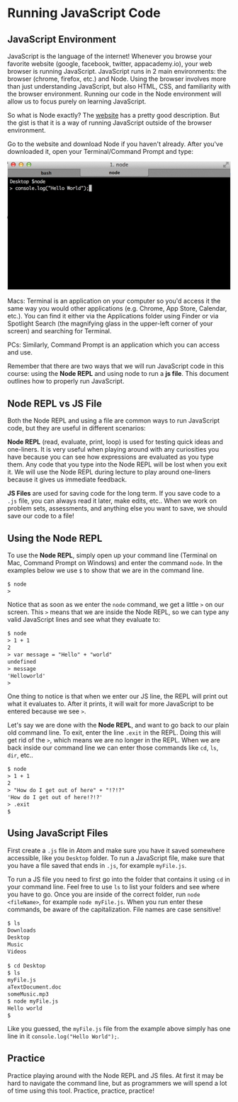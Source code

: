 # Running JavaScript Code

## JavaScript Environment

JavaScript is the language of the internet! Whenever you browse your favorite website
(google, facebook, twitter, appacademy.io), your web browser is running JavaScript.
JavaScript runs in 2 main environments: the browser (chrome, firefox, etc.) and Node.
Using the browser involves more than just understanding JavaScript, but also HTML, CSS,
and familiarity with the browser environment. Running our code in the Node environment will
allow us to focus purely on learning JavaScript.

So what is Node exactly? The [website](https://nodejs.org/en/) has a pretty good
description. But the gist is that it is a way of running JavaScript outside of the
 browser environment.

Go to the website and download Node if you haven't already. After you've downloaded
 it, open your Terminal/Command Prompt and type:

![terminal](./terminal.png)

Macs: Terminal is an application on your computer so you'd access it the
same way you would other applications (e.g. Chrome, App Store, Calendar, etc.). You
 can find it either via the Applications folder using Finder or via Spotlight Search
 (the magnifying glass in the upper-left corner of your screen) and searching for
 Terminal.

PCs: Similarly, Command Prompt is an application which you can access and use.

Remember that there are two ways that we will run JavaScript code in this course:
using the **Node REPL** and using node to run a **js file**. This document outlines
how to properly run JavaScript.

## Node REPL vs JS File
Both the Node REPL and using a file are common ways to run JavaScript code, but
they are useful in different scenarios:

**Node REPL** (read, evaluate, print, loop) is used for testing quick ideas and
one-liners. It is very useful when playing around with any curiosities you have
because you can see how expressions are evaluated as you type them. Any code that
 you type into the Node REPL will be lost when you exit it. We will use the Node
 REPL during lecture to play around one-liners because it gives us immediate feedback.

**JS Files** are used for saving code for the long term. If you save code to a
`.js` file, you can always read it later, make edits, etc.. When we work on problem
 sets, assessments, and anything else you want to save, we should save our code to
 a file!

## Using the Node REPL
To use the **Node REPL**, simply open up your command line (Terminal on Mac, Command
  Prompt on Windows) and enter the command `node`. In the examples below we use
  `$` to show that we are in the command line.

```
$ node
>
```

Notice that as soon as we enter the `node` command, we get a little `>` on our screen.
This `>` means that we are inside the Node REPL, so we can type any valid JavaScript
 lines and see what they evaluate to:

```
$ node
> 1 + 1
2
> var message = "Hello" + "world"
undefined
> message
'Helloworld'
>
```

One thing to notice is that when we enter our JS line, the REPL will print out what
 it evaluates to. After it prints, it will wait for more JavaScript to be entered because we see `>`.

Let's say we are done with the **Node REPL**, and want to go back to our plain
old command line. To exit, enter the line `.exit` in the REPL. Doing this will
get rid of the `>`, which means we are no longer in the REPL. When we are back
inside our command line we can enter those commands like `cd`, `ls`, `dir`, etc..

```
$ node
> 1 + 1
2
> "How do I get out of here" + "!?!?"
'How do I get out of here!?!?'
> .exit
$
```

## Using JavaScript Files
First create a `.js` file in Atom and make sure you have it saved somewhere accessible, like you `Desktop` folder.
To run a JavaScript file, make sure that you have a file saved that ends in `.js`, for example `myFile.js`.

To run a JS file you need to first go into the folder that contains it using `cd`
 in your command line. Feel free to use `ls` to list your folders and see where
 you have to go. Once you are inside of the correct folder, run `node <fileName>`,
  for example `node myFile.js`. When you run enter these commands, be aware of the
   capitalization. File names are case sensitive!

```
$ ls
Downloads
Desktop
Music
Videos

$ cd Desktop
$ ls
myFile.js
aTextDocument.doc
someMusic.mp3
$ node myFile.js
Hello world
$
```

Like you guessed, the `myFile.js` file from the example above simply has one line in
it `console.log("Hello World");`.

## Practice
Practice playing around with the Node REPL and JS files. At first it may be hard
 to navigate the command line, but as programmers we will spend a lot of time using
 this tool. Practice, practice, practice!
